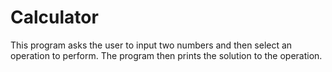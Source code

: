 # Calculator
This program asks the user to input two numbers and then select an operation to perform. The program then prints the solution to the operation.